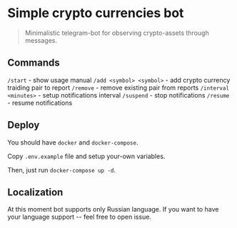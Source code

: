 # Simple crypto currencies bot

> Minimalistic telegram-bot for observing crypto-assets through messages.

## Commands

`/start` - show usage manual
`/add <symbol> <symbol>` - add crypto currency traiding pair to report
`/remove` - remove existing pair from reports
`/interval <minutes>` - setup notifications interval
`/suspend` - stop notifications
`/resume` - resume notifications

## Deploy

You should have `docker` and `docker-compose`.

Copy `.env.example` file and setup your-own variables.

Then, just run `docker-compose up -d`.

## Localization

At this moment bot supports only Russian language. If you want to have your language support -- feel free to open issue.
